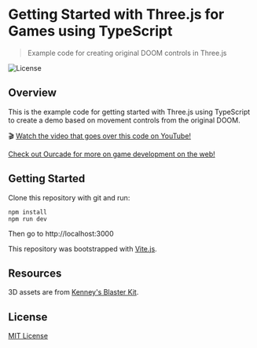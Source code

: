 # Getting Started with Three.js for Games using TypeScript
> Example code for creating original DOOM controls in Three.js

![License](https://img.shields.io/badge/license-MIT-green)

## Overview

This is the example code for getting started with Three.js using TypeScript to create a demo based on movement controls from the original DOOM.

🎬 [Watch the video that goes over this code on YouTube!](https://youtu.be/p4BHphMBlFA)

[Check out Ourcade for more on game development on the web!](https://ourcade.co)

## Getting Started

Clone this repository with git and run:

```
npm install
npm run dev
```

Then go to http://localhost:3000

This repository was bootstrapped with [Vite.js](https://vitejs.dev/).

## Resources

3D assets are from [Kenney's Blaster Kit](https://kenney.nl/assets/blaster-kit).

## License

[MIT License](https://github.com/ourcade/threejs-getting-started/blob/master/LICENSE)
